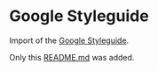 # Google Styleguide

Import of the [Google Styleguide](https://code.google.com/p/google-styleguide/).

Only this [README.md](README.md) was added.
